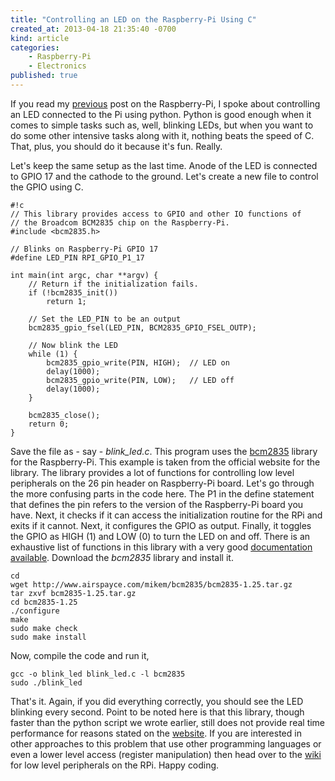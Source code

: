 ```yaml
---
title: "Controlling an LED on the Raspberry-Pi Using C"
created_at: 2013-04-18 21:35:40 -0700
kind: article
categories:
    - Raspberry-Pi
    - Electronics
published: true
---
```


If you read my [previous][1] post on the Raspberry-Pi, I spoke about controlling an LED connected to the Pi using python. Python is good enough when it comes to simple tasks such as, well, blinking LEDs, but when you want to do some other intensive tasks along with it, nothing beats the speed of C. That, plus, you should do it because it's fun. Really.

Let's keep the same setup as the last time. Anode of the LED is connected to GPIO 17 and the cathode to the ground. Let's create a new file to control the GPIO using C.

<!-- more -->

    #!c
    // This library provides access to GPIO and other IO functions of
    // the Broadcom BCM2835 chip on the Raspberry-Pi.
    #include <bcm2835.h>

    // Blinks on Raspberry-Pi GPIO 17
    #define LED_PIN RPI_GPIO_P1_17

    int main(int argc, char **argv) {
        // Return if the initialization fails.
        if (!bcm2835_init())
	        return 1;

        // Set the LED_PIN to be an output
        bcm2835_gpio_fsel(LED_PIN, BCM2835_GPIO_FSEL_OUTP);

        // Now blink the LED
        while (1) {
	        bcm2835_gpio_write(PIN, HIGH);  // LED on
        	delay(1000);
	        bcm2835_gpio_write(PIN, LOW);   // LED off
	        delay(1000);
        }

        bcm2835_close();
        return 0;
    }

Save the file as - say - _blink\_led.c_. This program uses the [bcm2835][2] library for the Raspberry-Pi. This example is taken from the official website for the library. The library provides a lot of functions for controlling low level peripherals on the 26 pin header on Raspberry-Pi board. Let's go through the more confusing parts in the code here. The P1 in the define statement that defines the pin refers to the version of the Raspberry-Pi board you have. Next, it checks if it can access the initialization routine for the RPi and exits if it cannot. Next, it configures the GPIO as output. Finally, it toggles the GPIO as HIGH (1) and LOW (0) to turn the LED on and off. There is an exhaustive list of functions in this library with a very good [documentation available][3]. Download the _bcm2835_ library and install it.

    cd
    wget http://www.airspayce.com/mikem/bcm2835/bcm2835-1.25.tar.gz
    tar zxvf bcm2835-1.25.tar.gz
    cd bcm2835-1.25
    ./configure
    make
    sudo make check
    sudo make install

Now, compile the code and run it,

    gcc -o blink_led blink_led.c -l bcm2835
    sudo ./blink_led

That's it. Again, if you did everything correctly, you should see the LED blinking every second. Point to be noted here is that this library, though faster than the python script we wrote earlier, still does not provide real time performance for reasons stated on the [website][4]. If you are interested in other approaches to this problem that use other programming languages or even a lower level access (register manipulation) then head over to the [wiki][5] for low level peripherals on the RPi. Happy coding.

[1]: http://nerditya.com/2013/04/blinking-an-led-on-the-raspberry-pi/
[2]: http://www.airspayce.com/mikem/bcm2835/group__gpio.html
[3]: http://www.airspayce.com/mikem/bcm2835/
[4]: http://www.airspayce.com/mikem/bcm2835/
[5]: http://elinux.org/RPi_Low-level_peripherals

